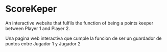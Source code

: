 # ScoreKeper
An interactive website that fulfils the function of being a points keeper between Player 1 and Player 2.

Una pagina web interactiva que cumple la funcion de ser un guardador de puntos entre Jugador 1 y Jugador 2
